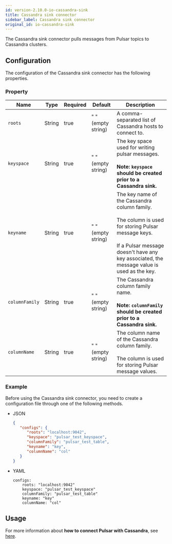 ```yaml
---
id: version-2.10.0-io-cassandra-sink
title: Cassandra sink connector
sidebar_label: Cassandra sink connector
original_id: io-cassandra-sink
---
```


The Cassandra sink connector pulls messages from Pulsar topics to Cassandra clusters.

## Configuration

The configuration of the Cassandra sink connector has the following properties.

### Property

| Name | Type|Required | Default | Description 
|------|----------|----------|---------|-------------|
| `roots` | String|true | " " (empty string) | A comma-separated list of Cassandra hosts to connect to.|
| `keyspace` | String|true| " " (empty string)| The key space used for writing pulsar messages. <br><br>**Note: `keyspace` should be created prior to a Cassandra sink.**|
| `keyname` | String|true| " " (empty string)| The key name of the Cassandra column family. <br><br>The column is used for storing Pulsar message keys. <br><br>If a Pulsar message doesn't have any key associated, the message value is used as the key. |
| `columnFamily` | String|true| " " (empty string)| The Cassandra column family name.<br><br>**Note: `columnFamily` should be created prior to a Cassandra sink.**|
| `columnName` | String|true| " " (empty string) | The column name of the Cassandra column family.<br><br> The column is used for storing Pulsar message values. |

### Example

Before using the Cassandra sink connector, you need to create a configuration file through one of the following methods.

* JSON

    ```json
    {
       "configs": {
          "roots": "localhost:9042",
          "keyspace": "pulsar_test_keyspace",
          "columnFamily": "pulsar_test_table",
          "keyname": "key",
          "columnName": "col"
       }
    }
    ```

* YAML
  
    ```
    configs:
        roots: "localhost:9042"
        keyspace: "pulsar_test_keyspace"
        columnFamily: "pulsar_test_table"
        keyname: "key"
        columnName: "col"
    ```


## Usage

For more information about **how to connect Pulsar with Cassandra**, see [here](io-quickstart.md#connect-pulsar-to-apache-cassandra).
